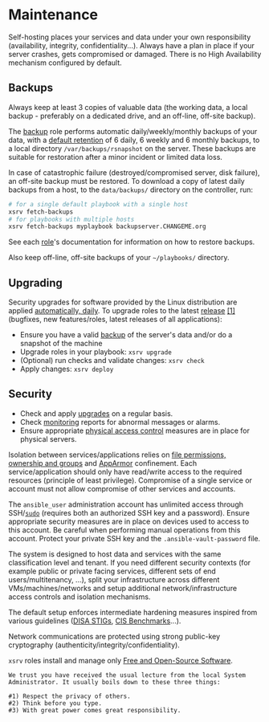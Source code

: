 # Maintenance

Self-hosting places your services and data under your own responsibility (availability, integrity, confidentiality...). Always have a plan in place if your server crashes, gets compromised or damaged. There is no High Availability mechanism configured by default.


## Backups

Always keep at least 3 copies of valuable data (the working data, a local backup - preferably on a dedicated drive, and an off-line, off-site backup).

The [backup](https://gitlab.com/nodiscc/xsrv/-/tree/master/roles/backup) role performs automatic daily/weekly/monthly backups of your data, with a [default retention](https://gitlab.com/nodiscc/xsrv/-/blob/master/roles/backup/defaults/main.yml) of 6 daily, 6 weekly and 6 monthly backups, to a local directory `/var/backups/rsnapshot` on the server. These backups are suitable for restoration after a minor incident or limited data loss.

In case of catastrophic failure (destroyed/compromised server, disk failure), an off-site backup must be restored. To download a copy of latest daily backups from a host, to the `data/backups/` directory on the controller, run:

```bash
# for a single default playbook with a single host
xsrv fetch-backups
# for playbooks with multiple hosts
xsrv fetch-backups myplaybook backupserver.CHANGEME.org
```

See each [role](index.md#roles)'s documentation for information on how to restore backups.

Also keep off-line, off-site backups of your `~/playbooks/` directory.


## Upgrading

Security upgrades for software provided by the Linux distribution are applied [automatically, daily](roles/common). To upgrade roles to the latest [release](https://gitlab.com/nodiscc/xsrv/-/blob/master/CHANGELOG.md) [[1]](https://gitlab.com/nodiscc/xsrv/-/tags?format=atom) (bugfixes, new features/roles, latest releases of all applications):

- Ensure you have a valid [backup](#backups) of the server's data and/or do a snapshot of the machine
- Upgrade roles in your playbook: `xsrv upgrade`
- (Optional) run checks and validate changes: `xsrv check`
- Apply changes: `xsrv deploy`


## Security

- Check and apply [upgrades](#upgrading) on a regular basis.
- Check [monitoring](https://gitlab.com/nodiscc/xsrv/-/tree/master/roles/monitoring) reports for abnormal messages or alarms.
- Ensure appropriate [physical access control](https://www.stigviewer.com/controls/800-53/PE-3) measures are in place for physical servers.

Isolation between services/applications relies on [file permissions, ownership and groups](https://wiki.debian.org/Permissions) and [AppArmor](https://wiki.debian.org/AppArmor) confinement. Each service/application should only have read/write access to the required resources (principle of least privilege). Compromise of a single service or account must not allow compromise of other services and accounts.

<!-- TODO PHP web applications currently share the same user. -->

The `ansible_user` administration account has unlimited access through SSH/[`sudo`](https://wiki.debian.org/sudo) (requires both an authorized SSH key and a password). Ensure appropriate security measures are in place on devices used to access to this account. Be careful when performing manual operations from this account. Protect your private SSH key and the `.ansible-vault-password` file.

The system is designed to host data and services with the same classification level and tenant. If you need different security contexts (for example public or private facing services, different sets of end users/multitenancy, ...), split your infrastructure across different VMs/machines/networks and setup additional network/infrastructure access controls and isolation mechanisms.

The default setup enforces intermediate hardening measures inspired from various guidelines ([DISA STIGs](https://public.cyber.mil/stigs/), [CIS Benchmarks](https://www.cisecurity.org/cis-benchmarks/)...).

Network communications are protected using strong public-key cryptography (authenticity/integrity/confidentiality).

`xsrv` roles install and manage only  [Free and Open-Source Software](https://en.wikipedia.org/wiki/Free_and_open-source_software).


```
We trust you have received the usual lecture from the local System
Administrator. It usually boils down to these three things: 

#1) Respect the privacy of others.
#2) Think before you type.
#3) With great power comes great responsibility.
```
